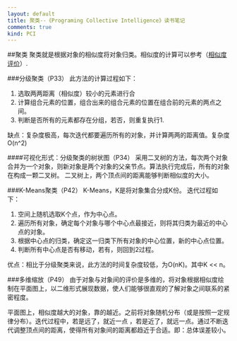 ```yaml
---
layout: default
title: 聚类--《Programing Collective Intelligence》读书笔记
comments: true
kind: PCI
---
```


##聚类
聚类就是根据对象的相似度将对象归类。相似度的计算可以参考（[相似度评价](http://jimmyshi22.github.io/myblog/2015/09/05/%E7%9B%B8%E4%BC%BC%E5%BA%A6%E8%AF%84%E4%BB%B7--%E3%80%8APrograming%20Collective%20Intelligence%E3%80%8B%E8%AF%BB%E4%B9%A6%E7%AC%94%E8%AE%B0.html)）.

###分级聚类（P33）
此方法的计算过程如下：

  1. 选取两两距离（相似度）较小的元素进行合
  2. 计算组合元素的位置，组合出来的组合元素的位置在组合前的元素的两点之间。
  3. 判断是否所有的元素都存在分组，若否，则重复执行1.
  
缺点：复杂度极高，每次迭代都要遍历所有的对象，并计算两两的距离值。复杂度O(n^2)

####可视化形式：分级聚类的树状图（P34）
采用二叉树的方法，每次两个对象合并为一个对象，则新对象是两个对象的父亲节点。算法执行完成后，所有的对象在构成一颗二叉树。
二叉树上，两个顶点间的距离能够判断相似度的大小。

###K-Means聚类（P42）
K-Means，K是将对象集合分成K份。
迭代过程如下：

  1. 空间上随机选取K个点，作为中心点。
  2. 遍历所有对象，确定每个对象与哪个中心点最接近，则将其归类为最近的中心点的对象。
  3. 根据中心点的归类，确定这一归类下所有对象的中心位置，新的中心点位置。
  4. 判断所有中心点是否有移动，若有，则回到2过程。

优点：相比于分级聚类来说，此方法的时间复杂度较低，为O(nK)。其中K << n。

###多维缩放（P49）
由于对象与对象间的评价是多维的，将对象根据相似度绘制在平面图上，以二维形式展现数据，使人们能够很直观的了解对象之间联系的紧密程度。

平面图上，相似度越大的对象，靠的越近。之前将对象随机分布（或是按照一定规律分布）。迭代过程中，若是远了，就近一点
，若是近了，就远一点。通过不断迭代调整顶点间的距离，使得所有对象间的距离都趋近于合适。即：总体误差较小。
